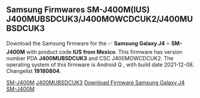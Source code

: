 <h2>Samsung Firmwares SM-J400M(IUS) J400MUBSDCUK3/J400MOWCDCUK2/J400MUBSDCUK3</h2>
Download the Samsung firmware for the ✅ <strong>Samsung Galaxy J4 </strong> ⭐ <strong>SM-J400M</strong> with product code <strong>IUS</strong> <strong> from Mexico</strong>. This firmware has version number PDA <strong>J400MUBSDCUK3</strong> and CSC J400MOWCDCUK2. The operating system of this firmware is Android Q , with build date 2021-12-08. Changelist <strong>19180804</strong>.


[SM-J400M](https://samfirm.shop/samsung/model/SM-J400M)
[J400MUBSDCUK3](https://samfirm.shop/samsung/pda/J400MUBSDCUK3)
[Download Firmware Samsung Galaxy J4 SM-J400M](https://samfirm.shop/samsung/firmware/481173)
